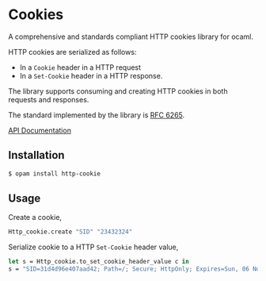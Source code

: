# Cookies

A comprehensive and standards compliant HTTP cookies library for ocaml.

HTTP cookies are serialized as follows:

- In a `Cookie` header in a HTTP request
- In a `Set-Cookie` header in a HTTP response.

The library supports consuming and creating HTTP cookies in both requests
and responses.

The standard implemented by the library is [RFC 6265](https://tools.ietf.org/html/rfc6265).

[API Documentation](https://lemaetech.co.uk/http-cookies/)

## Installation

```sh
$ opam install http-cookie
```

## Usage

Create a cookie,

```ocaml
Http_cookie.create "SID" "23432324"
```

Serialize cookie to a HTTP `Set-Cookie` header value,

```ocaml
let s = Http_cookie.to_set_cookie_header_value c in
s = "SID=31d4d96e407aad42; Path=/; Secure; HttpOnly; Expires=Sun, 06 Nov 1994 08:49:37 GMT"
```
